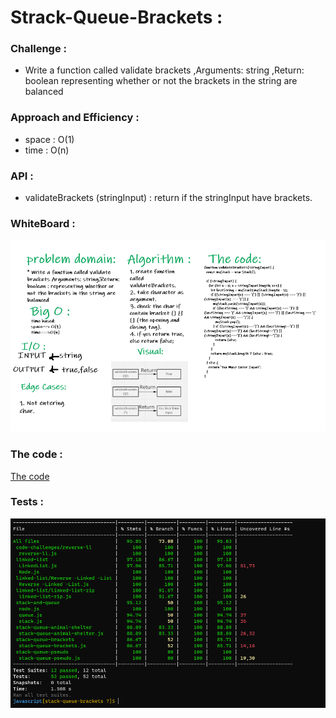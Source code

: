 # Strack-Queue-Brackets :

### Challenge : 

   * Write a function called validate brackets ,Arguments: string ,Return: boolean
     representing whether or not the brackets in the string are balanced

### Approach and Efficiency :

  * space : O(1)
  * time : O(n)

### API :

 * validateBrackets (stringInput) : return if the stringInput have brackets.

### WhiteBoard : 

![whiteboard](whiteboard13.PNG)

### The code :
[The code](https://github.com/Sukina12/401-data-structures-and-algorithms/blob/main/javascript/stack-queue-brackets/stack-queue-brackets.js)

### Tests :

![The test](tets13.PNG)
